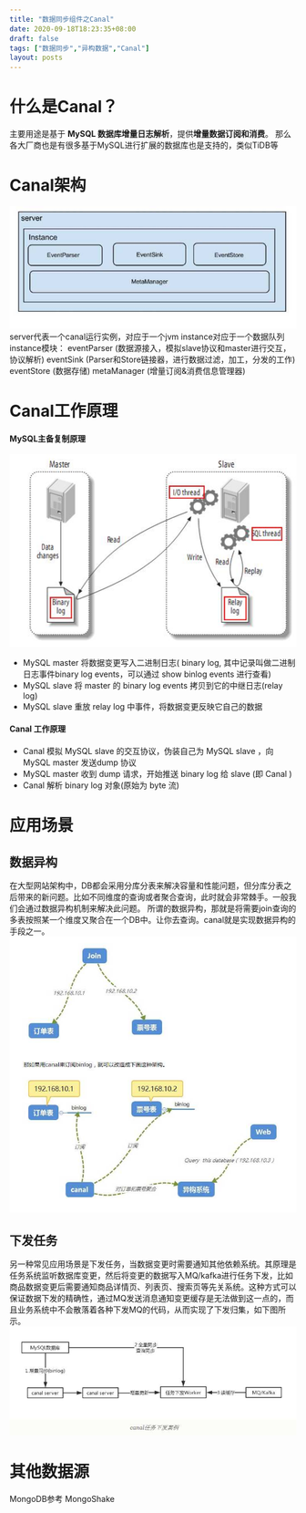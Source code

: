 ```yaml
---
title: "数据同步组件之Canal"
date: 2020-09-18T18:23:35+08:00
draft: false
tags: ["数据同步","异构数据","Canal"]
layout: posts
---
```


# 什么是Canal？
主要用途是基于 **MySQL 数据库增量日志解析**，提供**增量数据订阅和消费**。
那么各大厂商也是有很多基于MySQL进行扩展的数据库也是支持的，类似TiDB等
# Canal架构
![image.png](https://raw.githubusercontent.com/Leowuqunqun/img/master/image1656900021519-45d311fb-66f8-43a9-8392-3754cfaa0d50.png)
server代表一个canal运行实例，对应于一个jvm
instance对应于一个数据队列
instance模块：
eventParser (数据源接入，模拟slave协议和master进行交互，协议解析)
eventSink (Parser和Store链接器，进行数据过滤，加工，分发的工作)
eventStore (数据存储)
metaManager (增量订阅&消费信息管理器)

# Canal工作原理

#### MySQL主备复制原理

![](https://raw.githubusercontent.com/Leowuqunqun/img/master/image202304221126760.png)

- MySQL master 将数据变更写入二进制日志( binary log, 其中记录叫做二进制日志事件binary log events，可以通过 show binlog events 进行查看)
- MySQL slave 将 master 的 binary log events 拷贝到它的中继日志(relay log)
- MySQL slave 重放 relay log 中事件，将数据变更反映它自己的数据
#### Canal 工作原理

- Canal 模拟 MySQL slave 的交互协议，伪装自己为 MySQL slave ，向 MySQL master 发送dump 协议
- MySQL master 收到 dump 请求，开始推送 binary log 给 slave (即 Canal )
- Canal 解析 binary log 对象(原始为 byte 流)

# 应用场景

## 数据异构
在大型网站架构中，DB都会采用分库分表来解决容量和性能问题，但分库分表之后带来的新问题。比如不同维度的查询或者聚合查询，此时就会非常棘手。一般我们会通过数据异构机制来解决此问题。
所谓的数据异构，那就是将需要join查询的多表按照某一个维度又聚合在一个DB中。让你去查询。canal就是实现数据异构的手段之一。
![img](https://raw.githubusercontent.com/Leowuqunqun/img/master/image1656900503810-84ee23b0-3fbb-4185-af7b-7c551e8f3797.png)

## 下发任务
另一种常见应用场景是下发任务，当数据变更时需要通知其他依赖系统。其原理是任务系统监听数据库变更，然后将变更的数据写入MQ/kafka进行任务下发，比如商品数据变更后需要通知商品详情页、列表页、搜索页等先关系统。这种方式可以保证数据下发的精确性，通过MQ发送消息通知变更缓存是无法做到这一点的，而且业务系统中不会散落着各种下发MQ的代码，从而实现了下发归集，如下图所示。
![img](https://raw.githubusercontent.com/Leowuqunqun/img/master/image1656900486593-9d278e71-d6fd-4f9f-b878-0345509ea5e8.png)

# 其他数据源
MongoDB参考 MongoShake
